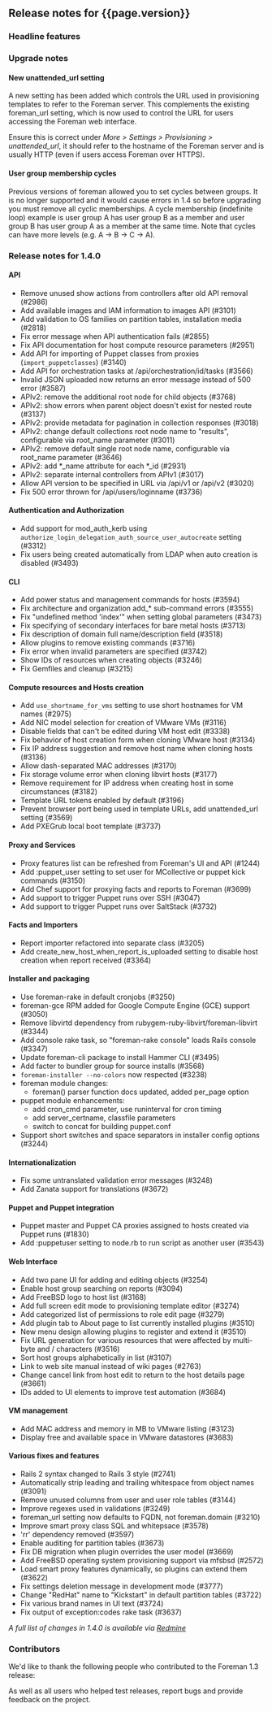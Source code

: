 ## Release notes for {{page.version}}

### Headline features

### Upgrade notes

#### New unattended_url setting

A new setting has been added which controls the URL used in provisioning templates to refer to the Foreman server.  This complements the existing foreman_url setting, which is now used to control the URL for users accessing the Foreman web interface.

Ensure this is correct under *More > Settings > Provisioning > unattended_url*, it should refer to the hostname of the Foreman server and is usually HTTP (even if users access Foreman over HTTPS).

#### User group membership cycles

Previous versions of foreman allowed you to set cycles between groups. It is no longer supported and it would cause errors in 1.4 so before upgrading you must remove all cyclic memberships. A cycle membership (indefinite loop) example is user group A has user group B as a member and user group B has user group A as a member at the same time. Note that cycles can have more levels (e.g. A -> B -> C -> A).

### Release notes for 1.4.0

#### API
* Remove unused show actions from controllers after old API removal (#2986)
* Add available images and IAM information to images API (#3101)
* Add validation to OS families on partition tables, installation media (#2818)
* Fix error message when API authentication fails (#2855)
* Fix API documentation for host compute resource parameters (#2951)
* Add API for importing of Puppet classes from proxies (`import_puppetclasses`) (#3140)
* Add API for orchestration tasks at /api/orchestration/id/tasks (#3566)
* Invalid JSON uploaded now returns an error message instead of 500 error (#3587)
* APIv2: remove the additional root node for child objects (#3768)
* APIv2: show errors when parent object doesn't exist for nested route (#3137)
* APIv2: provide metadata for pagination in collection responses (#3018)
* APIv2: change default collections root node name to "results", configurable via root_name parameter (#3011)
* APIv2: remove default single root node name, configurable via root_name parameter (#3646)
* APIv2: add *_name attribute for each *_id (#2931)
* APIv2: separate internal controllers from APIv1 (#3017)
* Allow API version to be specified in URL via /api/v1 or /api/v2 (#3020)
* Fix 500 error thrown for /api/users/loginname (#3736)

#### Authentication and Authorization
* Add support for mod_auth_kerb using `authorize_login_delegation_auth_source_user_autocreate` setting (#3312)
* Fix users being created automatically from LDAP when auto creation is disabled (#3493)

#### CLI
* Add power status and management commands for hosts (#3594)
* Fix architecture and organization add_* sub-command errors (#3555)
* Fix "undefined method 'index'" when setting global parameters (#3473)
* Fix specifying of secondary interfaces for bare metal hosts (#3713)
* Fix description of domain full name/description field (#3518)
* Allow plugins to remove existing commands (#3716)
* Fix error when invalid parameters are specified (#3742)
* Show IDs of resources when creating objects (#3246)
* Fix Gemfiles and cleanup (#3215)

#### Compute resources and Hosts creation
* Add `use_shortname_for_vms` setting to use short hostnames for VM names (#2975)
* Add NIC model selection for creation of VMware VMs (#3116)
* Disable fields that can't be edited during VM host edit (#3338)
* Fix behavior of host creation form when cloning VMware host (#3134)
* Fix IP address suggestion and remove host name when cloning hosts (#3136)
* Allow dash-separated MAC addresses (#3170)
* Fix storage volume error when cloning libvirt hosts (#3177)
* Remove requirement for IP address when creating host in some circumstances (#3182)
* Template URL tokens enabled by default (#3196)
* Prevent browser port being used in template URLs, add unattended_url setting (#3569)
* Add PXEGrub local boot template (#3737)

#### Proxy and Services
* Proxy features list can be refreshed from Foreman's UI and API (#1244)
* Add :puppet_user setting to set user for MCollective or puppet kick commands (#3150)
* Add Chef support for proxying facts and reports to Foreman (#3699)
* Add support to trigger Puppet runs over SSH (#3047)
* Add support to trigger Puppet runs over SaltStack (#3732)

#### Facts and Importers
* Report importer refactored into separate class (#3205)
* Add create_new_host_when_report_is_uploaded setting to disable host creation when report received (#3364)

#### Installer and packaging
* Use foreman-rake in default cronjobs (#3250)
* foreman-gce RPM added for Google Compute Engine (GCE) support (#3050)
* Remove libvirtd dependency from rubygem-ruby-libvirt/foreman-libvirt (#3344)
* Add console rake task, so "foreman-rake console" loads Rails console (#3347)
* Update foreman-cli package to install Hammer CLI (#3495)
* Add facter to bundler group for source installs (#3568)
* `foreman-installer --no-colors` now respected (#3238)
* foreman module changes:
   * foreman() parser function docs updated, added per_page option
* puppet module enhancements:
   * add cron_cmd parameter, use runinterval for cron timing
   * add server_certname, classfile parameters
   * switch to concat for building puppet.conf
* Support short switches and space separators in installer config options (#3244)

#### Internationalization
* Fix some untranslated validation error messages (#3248)
* Add Zanata support for translations (#3672)

#### Puppet and Puppet integration
* Puppet master and Puppet CA proxies assigned to hosts created via Puppet runs (#1830)
* Add :puppetuser setting to node.rb to run script as another user (#3543)

#### Web Interface
* Add two pane UI for adding and editing objects (#3254)
* Enable host group searching on reports (#3094)
* Add FreeBSD logo to host list (#3168)
* Add full screen edit mode to provisioning template editor (#3274)
* Add categorized list of permissions to role edit page (#3279)
* Add plugin tab to About page to list currently installed plugins (#3510)
* New menu design allowing plugins to register and extend it (#3510)
* Fix URL generation for various resources that were affected by multi-byte and / characters (#3516)
* Sort host groups alphabetically in list (#3107)
* Link to web site manual instead of wiki pages (#2763)
* Change cancel link from host edit to return to the host details page (#3661)
* IDs added to UI elements to improve test automation (#3684)

#### VM management
* Add MAC address and memory in MB to VMware listing (#3123)
* Display free and available space in VMware datastores (#3683)

#### Various fixes and features
* Rails 2 syntax changed to Rails 3 style (#2741)
* Automatically strip leading and trailing whitespace from object names (#3091)
* Remove unused columns from user and user role tables (#3144)
* Improve regexes used in validations (#3249)
* foreman_url setting now defaults to FQDN, not foreman.domain (#3210)
* Improve smart proxy class SQL and whitepsace (#3578)
* 'rr' dependency removed (#3597)
* Enable auditing for partition tables (#3673)
* Fix DB migration when plugin overrides the user model (#3669)
* Add FreeBSD operating system provisioning support via mfsbsd (#2572)
* Load smart proxy features dynamically, so plugins can extend them (#3622)
* Fix settings deletion message in development mode (#3777)
* Change "RedHat" name to "Kickstart" in default partition tables (#3722)
* Fix various brand names in UI text (#3724)
* Fix output of exception:codes rake task (#3637)

*A full list of changes in 1.4.0 is available via [Redmine](http://projects.theforeman.org/rb/release/2)*

### Contributors

We'd like to thank the following people who contributed to the Foreman 1.3 release:


As well as all users who helped test releases, report bugs and provide feedback on the project.


